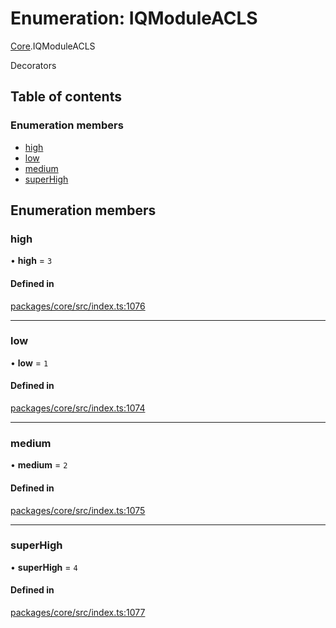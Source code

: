 # Enumeration: IQModuleACLS

[Core](../modules/Core.md).IQModuleACLS

Decorators

## Table of contents

### Enumeration members

- [high](Core.IQModuleACLS.md#high)
- [low](Core.IQModuleACLS.md#low)
- [medium](Core.IQModuleACLS.md#medium)
- [superHigh](Core.IQModuleACLS.md#superhigh)

## Enumeration members

### high

• **high** = `3`

#### Defined in

[packages/core/src/index.ts:1076](https://github.com/iniquitybbs/iniquity/blob/ab60d91/packages/core/src/index.ts#L1076)

___

### low

• **low** = `1`

#### Defined in

[packages/core/src/index.ts:1074](https://github.com/iniquitybbs/iniquity/blob/ab60d91/packages/core/src/index.ts#L1074)

___

### medium

• **medium** = `2`

#### Defined in

[packages/core/src/index.ts:1075](https://github.com/iniquitybbs/iniquity/blob/ab60d91/packages/core/src/index.ts#L1075)

___

### superHigh

• **superHigh** = `4`

#### Defined in

[packages/core/src/index.ts:1077](https://github.com/iniquitybbs/iniquity/blob/ab60d91/packages/core/src/index.ts#L1077)
